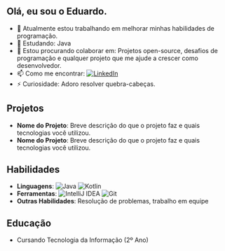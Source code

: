 ## Olá, eu sou o Eduardo.

- 🔭 Atualmente estou trabalhando em melhorar minhas habilidades de programação.
- 🌱 Estudando: Java
- 👯 Estou procurando colaborar em: Projetos open-source, desafios de programação e qualquer projeto que me ajude a crescer como desenvolvedor.
- 📫 Como me encontrar: [<img src="https://img.icons8.com/fluent/24/000000/linkedin.png" alt="LinkedIn" />](https://www.linkedin.com/in/eduardo-silva-79aa99114/)
- ⚡ Curiosidade: Adoro resolver quebra-cabeças.

## Projetos
- **Nome do Projeto**: Breve descrição do que o projeto faz e quais tecnologias você utilizou.
- **Nome do Projeto**: Breve descrição do que o projeto faz e quais tecnologias você utilizou.

## Habilidades
- **Linguagens**: <img src="https://img.icons8.com/color/24/000000/java-coffee-cup-logo.png" alt="Java" />  <img src="https://img.icons8.com/color/24/000000/kotlin.png" alt="Kotlin" /> 
- **Ferramentas**: <img src="https://img.icons8.com/color/24/000000/intellij-idea.png" alt="IntelliJ IDEA" /> <img src="https://img.icons8.com/color/24/000000/git.png" alt="Git" />
- **Outras Habilidades**: Resolução de problemas, trabalho em equipe

## Educação
- Cursando Tecnologia da Informação (2º Ano)
